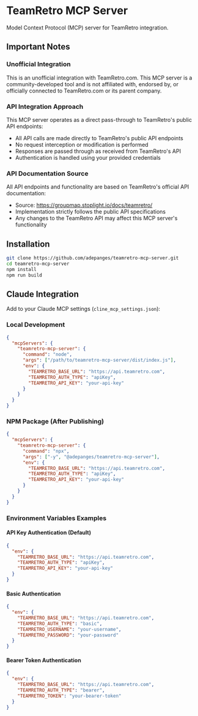 # TeamRetro MCP Server

Model Context Protocol (MCP) server for TeamRetro integration.

## Important Notes

### Unofficial Integration
This is an unofficial integration with TeamRetro.com. This MCP server is a community-developed tool and is not affiliated with, endorsed by, or officially connected to TeamRetro.com or its parent company.

### API Integration Approach
This MCP server operates as a direct pass-through to TeamRetro's public API endpoints:
- All API calls are made directly to TeamRetro's public API endpoints
- No request interception or modification is performed
- Responses are passed through as received from TeamRetro's API
- Authentication is handled using your provided credentials

### API Documentation Source
All API endpoints and functionality are based on TeamRetro's official API documentation:
- Source: https://groupmap.stoplight.io/docs/teamretro/
- Implementation strictly follows the public API specifications
- Any changes to the TeamRetro API may affect this MCP server's functionality

## Installation

```bash
git clone https://github.com/adepanges/teamretro-mcp-server.git
cd teamretro-mcp-server
npm install
npm run build
```

## Claude Integration

Add to your Claude MCP settings (`cline_mcp_settings.json`):

### Local Development
```json
{
  "mcpServers": {
    "teamretro-mcp-server": {
      "command": "node",
      "args": ["/path/to/teamretro-mcp-server/dist/index.js"],
      "env": {
        "TEAMRETRO_BASE_URL": "https://api.teamretro.com",
        "TEAMRETRO_AUTH_TYPE": "apiKey",
        "TEAMRETRO_API_KEY": "your-api-key"
      }
    }
  }
}
```

### NPM Package (After Publishing)
```json
{
  "mcpServers": {
    "teamretro-mcp-server": {
      "command": "npx",
      "args": ["-y", "@adepanges/teamretro-mcp-server"],
      "env": {
        "TEAMRETRO_BASE_URL": "https://api.teamretro.com",
        "TEAMRETRO_AUTH_TYPE": "apiKey",
        "TEAMRETRO_API_KEY": "your-api-key"
      }
    }
  }
}
```

### Environment Variables Examples

#### API Key Authentication (Default)
```json
{
  "env": {
    "TEAMRETRO_BASE_URL": "https://api.teamretro.com",
    "TEAMRETRO_AUTH_TYPE": "apiKey",
    "TEAMRETRO_API_KEY": "your-api-key"
  }
}
```

#### Basic Authentication
```json
{
  "env": {
    "TEAMRETRO_BASE_URL": "https://api.teamretro.com",
    "TEAMRETRO_AUTH_TYPE": "basic",
    "TEAMRETRO_USERNAME": "your-username",
    "TEAMRETRO_PASSWORD": "your-password"
  }
}
```

#### Bearer Token Authentication
```json
{
  "env": {
    "TEAMRETRO_BASE_URL": "https://api.teamretro.com",
    "TEAMRETRO_AUTH_TYPE": "bearer",
    "TEAMRETRO_TOKEN": "your-bearer-token"
  }
}
```
